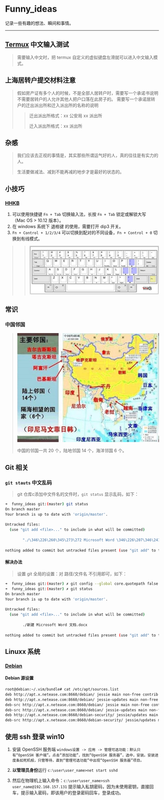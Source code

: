 # Funny_ideas
记录一些有趣的想法、瞬间和事情。

---

## [Termux](https://termux.com/) 中文输入测试
> 需要输入中文时，把 termux 自定义的虚拟键盘左滑就可以进入中文输入模式。

## 上海居转户提交材料注意
> 假如房产证有多个人的时候，不是全部人居转户时，需要写一个承诺书说明不需要居转户的人允许其他人把户口落在此房子的。
>  需要写一个承诺居转户的迁出派出所和迁入派出所的名称的说明
>> 迁出派出所格式：xx 公安局 xx 派出所
>>
>> 迁入派出所格式：xx 派出所

## 杂感
> 我们应该去正视的事情是，其实那些所谓运气好的人，真的往往是有实力的人。
>
> 生活要做减法、减到不能再减的地步才是最好的状态的。

## 小技巧
### [HHKB](https://item.jd.com/62603602537.html)
1. 可以使用快捷键 `Fn + Tab` 切换输入法，长按 `Fn + Tab` 锁定或解锁大写（Mac OS > 10.12 版本）。
2. 在 windows 系统下 退格键 的使用，需要打开 dip3 开关。
3. `Fn + Control + 1/2/3/4` 可以切换到配对的不同设备，`Fn + Control + 0` 切换到有线模式。
>>
>> ![hhkb](/pics/003_hhkb.png)

## 常识
### 中国邻国
> ![中国邻国](/pics/001_chine_neighbore.png)
>
> 中国的邻国一共 20 个，陆地邻国 14 个，海洋邻国 6 个。

## Git 相关
### `git stauts` 中文乱码
> git 仓库c添加中文件名的文件时，`git status` 显示乱码，如下：
```bash
➜  funny_ideas git:(master) git status
On branch master
Your branch is up to date with 'origin/master'.

Untracked files:
  (use "git add <file>..." to include in what will be committed)

        "./\346\226\260\345\273\272 Microsoft Word \346\226\207\346\241\243.docx"

nothing added to commit but untracked files present (use "git add" to track)
```
#### 解决办法
> 设置 git 全局的设置：对 路径/文件名 不引用即可，如下：
```bash
➜  funny_ideas git:(master) ✗ git config --global core.quotepath false
➜  funny_ideas git:(master) ✗ git status
On branch master
Your branch is up to date with 'origin/master'.

Untracked files:
  (use "git add <file>..." to include in what will be committed)

        ./新建 Microsoft Word 文档.docx

nothing added to commit but untracked files present (use "git add" to track)
```

## Linuxx 系统
### [Debian](https://www.debian.org/)
#### Debian 源设置
```bash
root@debian:~/.vim/bundle# cat /etc/apt/sources.list
deb http://apt.x.netease.com:8660/debian/ jessie main non-free contrib
deb http://apt.x.netease.com:8660/debian/ jessie-updates main non-free contrib
deb-src http://apt.x.netease.com:8660/debian/ jessie main non-free contrib
deb-src http://apt.x.netease.com:8660/debian/ jessie-updates main non-free contrib
deb http://apt.x.netease.com:8660/debian-security/ jessie/updates main non-free contrib
deb-src http://apt.x.netease.com:8660/debian-security/ jessie/updates main non-free contrib
```
## 使用 ssh 登录 win10
1. 安装 OpenSSH 服务端
`windows设置 -> 应用 -> 管理可选功能：默认只有“OpenSSH 客户端”。点击“添加功能”，找到“OpenSSH 服务器”，选中，安装。安装进度条如死机般，只管等待，直到“管理可选功能”中出现“OpenSSH 服务器”项目。`

2. **以管理员身份**运行 `c:\user\user_name>net start sshd`

3. 然后在物理机上输入命令：`c:\user\user_name>ssh user_name@192.168.157.131` 提示输入私钥密码，因为未使用密钥，直接回车，提示输入密码，即该用户的登录密码回车，登录成功。
